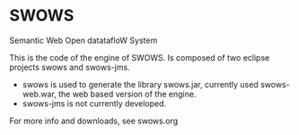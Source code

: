 SWOWS
=====

Semantic Web Open datatafloW System


This is the code of the engine of SWOWS.
Is composed of two eclipse projects swows and swows-jms.

* swows is used to generate the library swows.jar, currently used swows-web.war, the web based version of the engine.
* swows-jms is not currently developed.

For more info and downloads, see swows.org
